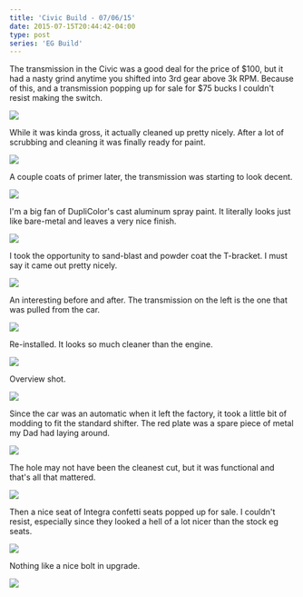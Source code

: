 ```yaml
---
title: 'Civic Build - 07/06/15'
date: 2015-07-15T20:44:42-04:00
type: post
series: 'EG Build'
---
```


The transmission in the Civic was a good deal for the price of $100, but it had a nasty grind anytime you shifted into 3rd gear above 3k RPM. Because of this, and a transmission popping up for sale for $75 bucks I couldn't resist making the switch.

![](images/1.jpg)

While it was kinda gross, it actually cleaned up pretty nicely. After a lot of scrubbing and cleaning it was finally ready for paint.

![](images/2.jpg)

A couple coats of primer later, the transmission was starting to look decent.

![](images/3.jpg)

I'm a big fan of DupliColor's cast aluminum spray paint. It literally looks just like bare-metal and leaves a very nice finish.

![](images/4.jpg)

I took the opportunity to sand-blast and powder coat the T-bracket. I must say it came out pretty nicely.

![](images/5.jpg)

An interesting before and after. The transmission on the left is the one that was pulled from the car.

![](images/6.jpg)

Re-installed. It looks so much cleaner than the engine.

![](images/7.jpg)

Overview shot.

![](images/8.jpg)

Since the car was an automatic when it left the factory, it took a little bit of modding to fit the standard shifter. The red plate was a spare piece of metal my Dad had laying around.

![](images/9.jpg)

The hole may not have been the cleanest cut, but it was functional and that's all that mattered.

![](images/10.jpg)

Then a nice seat of Integra confetti seats popped up for sale. I couldn't resist, especially since they looked a hell of a lot nicer than the stock eg seats.

![](images/11.jpg)

Nothing like a nice bolt in upgrade.

![](images/12.jpg)
